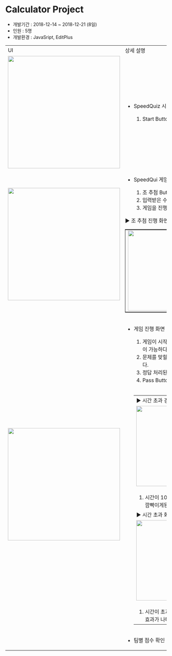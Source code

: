 <h1>Calculator Project</h1>
<ul>
  <li>개발기간 : 2018-12-14 ~ 2018-12-21 (8일)</li>
  <li>인원 : 5명</li>
  <li>개발환경 : JavaSript, EditPlus</li>
</ul>
<table>
  <tr>
    <td>UI</td>
    <td>상세 설명</td>
  </tr>
  <tr>
    <td>
      <img src="https://blogfiles.pstatic.net/MjAxOTA1MDdfMjAw/MDAxNTU3MjE1NTI2NzM1.zV0TLlQn3iWqm1tC5Ne5MWWzcLiIZXOJiel2jzTNI4Ig.TuAdKGUp-ax1EWp-_8KBomLGPPjzlv90K_H1SF3TyoAg.PNG.phh_92/main_%ED%99%94%EB%A9%B4.png?type=w2" width="350px"/>
    </td>
    <td>
      <ul>
        <li>SpeedQuiz 시작 화면</li>
        <ol>
          <li>Start Button Click 시 게임 진행 화면으로 넘어감</li>
        </ol>
      </ul>
    </td>
  </tr>
   <tr>
    <td>
      <img src="https://blogfiles.pstatic.net/MjAxOTA1MDdfMjc5/MDAxNTU3MjE1NTI3NTQ4.OcUvzOFDGMvD21R0s7i-C7fZvWse41tjW8tjQ2oAyCAg.XsFQi8RlDy7LOognagRwsM5HQ1D0VKiXHf9znV3_ffUg.PNG.phh_92/Quiz_%ED%99%94%EB%A9%B4.png?type=w2" width="350px"/>
    </td>
    <td>
      <ul>
        <li>SpeedQui 게임 화면</li>
        <ol>
          <li>조 추첨 Button 을 눌러 참여할 Team 개수를 입력</li>
          <li>입력받은 수의 범위에서 난수 출력하여 게임을 진행할 조를 추출</li>
          <li>게임을 진행할때 조 추첨을 하지 않으면 게임이 진행 될 수 없음</li>
        </ol>
      </ul>
      <table style="border:1px solid black">
        <tr>▶ 조 추첨 진행 화면</tr>
        <tr>
          <td>
            <img src="https://blogfiles.pstatic.net/MjAxOTA1MDdfNTYg/MDAxNTU3MjE1NTU0MjQ2.FDE-h8vYDDki3UQKubHzIl3C0LDGZMqRcObQqjpO92og.8tG-xNzbjP9yweG6mZPf3htTje0lJ0a3q55CYlCCgB4g.PNG.phh_92/%EC%A1%B0_%EC%B6%94%EC%B2%A8.png?type=w2" width="250px"/>
          </td>
          <td>
            <img src="https://blogfiles.pstatic.net/MjAxOTA1MDdfMjM1/MDAxNTU3MjE1NTU1Mjg3.XzTxFpJi_WuAfPhyCqLZzPJcVoJ0oKLT5wDqBej0a6wg.ZFhzKCSHSVYPi-XMuZwh41NFb_AiRZPRmJs6azFaoTIg.PNG.phh_92/%EC%A1%B0%EC%B6%94%EC%B2%A8_2.png?type=w2" width="250px"/>
          </td>
        </tr>
      </table>
     <tr>
      <td>
        <img src="https://blogfiles.pstatic.net/MjAxOTA1MDdfMTA4/MDAxNTU3MjE1NTI4MjM4.c0Yl-uRNh1YGY6kx2SxGbRCMk1BpYe4nJof4e-uqawwg.waoN3VmXdd5fl5VrhnuOP7yfh3zeFMCNw8La9kjgA2kg.PNG.phh_92/Score.png?type=w2" width="350px"/>
      </td>
      <td>
        <ul>
          <li>게임 진행 화면</li>
          <ol>
            <li>게임이 시작되면 타이머가 가동된다, 타이머의 시간은 Code 내에서 수정이 가능하다</li>
            <li>문제를 맞힐시 다음(정답) Button 을 누른다. Score 는 10점씩 증가한다.</li>
            <li>정답 처리된 문제는 다시 재출제되지 않는다.</li>
            <li>Pass Button 을 누를시 Score 는 증가하지 않으며 문제가 넘어간다</li>
          </ol>
          <br>
          <table>
            <tr>
              <td>
              ▶ 시간 초과 경고화면
              </td>
            </tr>
            <tr>
              <td>
                <img src="https://blogfiles.pstatic.net/MjAxOTA1MDdfMTg5/MDAxNTU3MjE1NTMwNDk2.CJRqh90cjNtNjd97TCPXrPWPOSOeJeWAxxMcV2DAbR4g.d15sivBul78yjLGhm9PeR1Mjx07OPx-M9DCp6Hs914og.PNG.phh_92/%EC%8B%9C%EA%B0%84%EC%B4%88%EA%B3%BC_%EA%B2%BD%EA%B3%A0_%ED%9A%A8%EA%B3%BC.png?type=w2" width="250px"/>
              </td>
            </tr>
            <tr>
              <td>
                <ol>
                  <li>시간이 10초 이하로 남게 된다면 위 이미지와 같이 화면이 붉은색으로 깜빡이게된다.</li>
                </ol>
              </td>
            </tr>
            <tr>
              <td>▶ 시간 초과 화면</td>
            </tr>
            <tr>
              <td>
                <img src="https://blogfiles.pstatic.net/MjAxOTA1MDdfMjQ0/MDAxNTU3MjE1NTI5MDEw.wDrTxAUE-8uLWBQM3XOFF64Aj-9MwDbwmoDL5AgLSzYg.7vNTZ25_hqWPrHxnQllNnAzjW71WZIVv_pKqq6o55yIg.PNG.phh_92/Timeover_%ED%99%94%EB%A9%B4.png?type=w2" width="250px"/>
              </td>
            </tr>
            <tr>
              <td>
                <ol>
                  <li>시간이 초과되면 위 이미지와 같이 해골 이미지가 화면을 돌아다니는 효과가 나타난다.</li>
                </ol>
              </td>
            </tr>
          </table>
          <br>
          <li>팀별 점수 확인</li>
        </ul>
      </td>
    </tr>
    </td>
  </tr>
</table>
